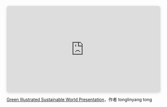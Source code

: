 <div style="position: relative; width: 100%; height: 0; padding-top: 56.2500%;
 padding-bottom: 0; box-shadow: 0 2px 8px 0 rgba(63,69,81,0.16); margin-top: 1.6em; margin-bottom: 0.9em; overflow: hidden;
 border-radius: 8px; will-change: transform;">
  <iframe loading="lazy" style="position: absolute; width: 100%; height: 100%; top: 0; left: 0; border: none; padding: 0;margin: 0;"
    src="https:&#x2F;&#x2F;www.canva.com&#x2F;design&#x2F;DAGIv1VZfhs&#x2F;PpAAn4Zpsg_sWy7_UgMXgQ&#x2F;view?embed" allowfullscreen="allowfullscreen" allow="fullscreen">
  </iframe>
</div>
<a href="https:&#x2F;&#x2F;www.canva.com&#x2F;design&#x2F;DAGIv1VZfhs&#x2F;PpAAn4Zpsg_sWy7_UgMXgQ&#x2F;view?utm_content=DAGIv1VZfhs&amp;utm_campaign=designshare&amp;utm_medium=embeds&amp;utm_source=link" target="_blank" rel="noopener">Green Illustrated Sustainable World Presentation</a>，作者 tonglinyang tong
